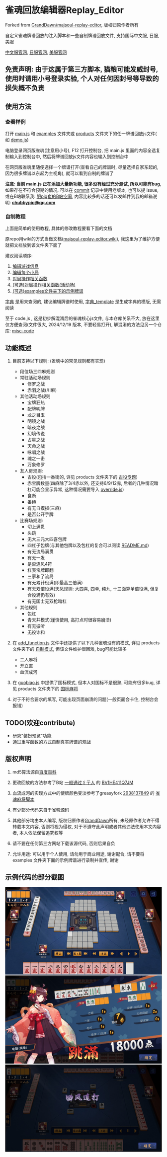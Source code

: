 # 雀魂回放编辑器Replay_Editor

Forked from [GrandDawn/majsoul-replay-editor](https://github.com/GrandDawn/majsoul-replay-editor), 版权归原作者所有

自定义雀魂牌谱回放的注入脚本和一些自制牌谱回放文件, 支持国际中文服, 日服, 美服

[中文服官网](https://www.maj-soul.com), [日服官网](https://mahjongsoul.com), [美服官网](https://mahjongsoul.yo-star.com)

## 免责声明: 由于这属于第三方脚本, 猫粮可能发威封号, 使用时请用小号登录实验, 个人对任何因封号等导致的损失概不负责

## 使用方法

### 查看样例

打开 [main.js](../main.js) 和 [examples](../examples) 文件夹或 [products](../products) 文件夹下的任一牌谱回放js文件(
如 [demo.js](../examples/demo.js))

电脑登录网页版雀魂(注意用小号), F12 打开控制台, 把 main.js 里面的内容全选复制输入到控制台中,
然后将牌谱回放js文件内容也输入到控制台中

在网页版雀魂里随便选择一个牌谱打开(查看自己的牌谱时, 尽量选择自家东起的, 因为很多牌谱以东起为主视角), 就可以看到自制的牌谱了

**注意: 当前 main.js 正在添加大量新功能, 很多没有经过充分测试, 所以可能有bug**, 如果存在不符合预期的情况,
可以在 [commit](https://github.com/Fat-pig-Cui/majsoul-replay-editor/commits/main/) 记录中使用老版本,
也可以提 issue, 或在B站联系我: [肥pig崔的B站空间](https://space.bilibili.com/372365985),
内容比较多的话还可以发邮件到我的邮箱说明: **chubbypig@qq.com**

### 自制教程

上面是简单的使用教程, 具体的修改教程要看下面的文档

原repo用wiki的方式当做文档([majsoul-replay-editor.wiki](https://github.com/GrandDawn/majsoul-replay-editor/wiki)),
我这里为了维护方便就把文档放到该文件夹下面了

建议阅读顺序:

1. [编辑游戏信息](编辑游戏信息.md)
2. [编辑每个小局](编辑每个小局.md)
3. [对局操作相关函数](对局操作相关函数.md)
4. [(可选)对局操作相关函数(活动场)](对局操作相关函数（活动场）.md)
5. [(可选)examples文件夹下的示例牌谱](examples文件夹下的示例牌谱.md)

[字典](字典.md) 是用来查阅的, 建议编辑牌谱时使用, [字典_template](字典_template.md) 是生成字典的模版, 无需阅读

至于 code.js , 这是初步解混淆后的雀魂核心js文件, 与本仓库关系不大, 放在这里仅方便查阅(文件很大, 2024/12/19
版本, 不要轻易打开),
解混淆的方法见另一个仓库: [misc-code](https://github.com/Fat-pig-Cui/misc-code)

## 功能概述

1. 目前支持以下规则: (雀魂中的常见规则都有实现)
    - 段位场三四麻规则
    - 常驻活动场规则
        - 修罗之战
        - 赤羽之战(川麻)
    - 其他活动场规则
        - 宝牌狂热
        - 配牌明牌
        - 龙之目玉
        - 明镜之战
        - 暗夜之战
        - 幻境传说
        - 占星之战
        - 天命之战
        - 咏唱之战
        - 魂之一击
        - 万象修罗
    - 友人房规则:
        - 古役(包括一番街的, 详见 products 文件夹下的 [古役专题](../products/古役专题))
        - 赤宝牌数量(四麻除了3/4赤以外, 还支持6/9/12赤, 后者的几种情况暗杠可能会显示异常,
          这种情况需要导入 [override.js](../override.js))
        - 食断
        - 番缚
        - 有无自摸损(三麻)
        - 是否公开手牌
    - 比赛场规则:
        - 切上满贯
        - 头跳
        - 无大三元大四喜包牌
        - 四杠子包牌(与其他包牌以及包杠的复合可以阅读 [README.md](../products/4P/包牌与包杠的本场划分/README.md))
        - 有无流局满贯
        - 有无一发
        - 是否连风4符
        - 杠表宝牌即翻
        - 三家和了流局
        - 有无累计役满(即最高三倍满)
        - 有无双倍役满(天凤规则: 大四喜, 四单, 纯九, 十三面算单倍役满, 但复合役满仍有效)
        - 有无国士无双枪暗杠
    - 其他规则
        - 包杠
        - 青天井模式(谨慎使用, 高打点时很容易崩溃)
        - 有无振听
        - 无役诈和

2. 在 [add_function.js](../add_function.js) 文件中还提供了以下几种雀魂没有的模式, 详见 products
   文件夹下的 [自制模式](../products/自制模式), 但该文件维护很困难, bug可能比较多
    - 二人麻将
    - 开立直
    - 血流成河

3. 在 [guobiao.js](../guobiao.js) 中提供了国标模式, 但本人对国标不是很熟, 可能有很多bug, 详见 products
   文件夹下的 [国标麻将](../products/国标麻将)

4. 对于不符合要求的填写, 可能出现页面崩溃的问题(一般页面会卡住, 控制台会报错)

## TODO(欢迎contribute)

- 研究"装扮预览"功能
- 通过重写函数的方式自制真实牌谱的观战

## 版权声明

1. md5算法源自[百度百科](https://baike.baidu.com/item/MD5)

2. 更改回放的方法参考了B站 [一般通过彳亍人](https://space.bilibili.com/23019265)
   的 [BV1HE411Q7JM](https://www.bilibili.com/video/BV1HE411Q7JM)

3. 血流成河的实现方式中的使牌颜色变淡参考了greasyfork [2938137849](https://greasyfork.org/zh-CN/users/749724-2938137849)
   的 [雀魂麻将脚本](https://greasyfork.org/zh-CN/scripts/423689-%E9%9B%80%E9%AD%82%E9%BA%BB%E5%B0%86%E8%84%9A%E6%9C%AC)

4. 有少部分代码来自于雀魂源码

5. 其他部分均由本人编写, 版权归原作者[GrandDawn](https://github.com/GrandDawn)所有, 未经原作者允许不得转载本文内容,
   否则将视为侵权, 对于不遵守此声明或者其他违法使用本文内容者, 本人依法保留追究权等

6. 请不要在任何第三方网站下载该源代码, 否则后果自负

7. 允许用途: 可以用于个人使用, 请勿用于商业用途, 谢谢配合, 请不要将 examples 文件夹下面的示例牌谱进行录制并宣传, 谢谢

## 示例代码的部分截图

![](pic/preview1.JPG)
![](pic/preview2.JPG)
![](pic/preview3.JPG)
